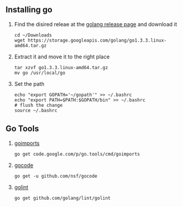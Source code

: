 Installing go 
-------------

1. Find the disired releae at the [golang release page](https://golang.org/dl/) and download it

    ```
    cd ~/Downloads
    wget https://storage.googleapis.com/golang/go1.3.3.linux-amd64.tar.gz
    ```

2. Extract it and move it to the right place

    ```
    tar xzvf go1.3.3.linux-amd64.tar.gz
    mv go /usr/local/go
    ```
3. Set the path 

    ```
    echo "export GOPATH='~/gopath'" >> ~/.bashrc
    echo "export PATH=$PATH:$GOPATH/bin" >> ~/.bashrc
    # flush the change
    source ~/.bashrc
    ```

Go Tools
--------


1. [goimports](https://github.com/bradfitz/goimports)
    
    ```
    go get code.google.com/p/go.tools/cmd/goimports
    ```

2. [gocode](github.com/nsf/gocode)

    ```
    go get -u github.com/nsf/gocode
    ```
    
3. [golint](github.com/golang/lint)

    ```
    go get github.com/golang/lint/golint
    ```
